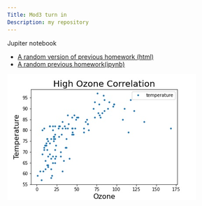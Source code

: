```yaml
---
Title: Mod3 turn in 
Description: my repository
---
```


Jupiter notebook
- [A random version of previous homework (html)](Untitled16.html)
- [A random previous homework(ipynb)](Module3Assignment.ipynb)

![An Graphical Image](ozHi.jpg)
